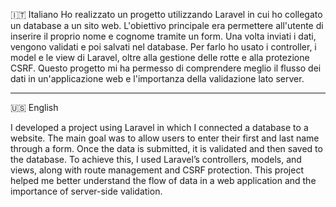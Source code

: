 
🇮🇹 Italiano
Ho realizzato un progetto utilizzando Laravel in cui ho collegato un database a un sito web. L'obiettivo principale era permettere all'utente di inserire il proprio nome e cognome tramite un form. Una volta inviati i dati, vengono validati e poi salvati nel database. Per farlo ho usato i controller, i model e le view di Laravel, oltre alla gestione delle rotte e alla protezione CSRF. Questo progetto mi ha permesso di comprendere meglio il flusso dei dati in un'applicazione web e l'importanza della validazione lato server.

----------------------------------------------------------------------------------------------------------------------------------------------------------------------------------------------

🇺🇸 English

I developed a project using Laravel in which I connected a database to a website. The main goal was to allow users to enter their first and last name through a form. Once the data is submitted, it is validated and then saved to the database. To achieve this, I used Laravel’s controllers, models, and views, along with route management and CSRF protection. This project helped me better understand the flow of data in a web application and the importance of server-side validation.
